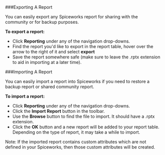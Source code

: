 ###Exporting A Report

You can easily export any Spiceworks report for sharing with the community or for backup purposes.

**To export a report:**

* Click **Reporting** under any of the navigation drop-downs.
* Find the report you'd like to export in the report table, hover over the arrow to the right of it and select **export**
* Save the report somewhere safe (make sure to leave the .rptx extension to aid in importing at a later time).


###Importing A Report

You can easily import a report into Spiceworks if you need to restore a backup report or shared community report.

**To import a report:**

* Click **Reporting** under any of the navigation drop-downs.
* Click the **Import Report** button in the toolbar.
* Use the **Browse** button to find the file to import. It should have a .rptx extension.
* Click the **OK** button and a new report will be added to your report table. Depending on the type of report, it may take a while to import.

Note: If the imported report contains custom attributes which are not defined in your Spiceworks, then those custom attributes will be created.
